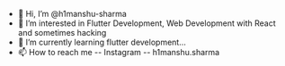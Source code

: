 - 👋 Hi, I’m @h1manshu-sharma
- 👀 I’m interested in Flutter Development, Web Development with React and sometimes hacking
- 🌱 I’m currently learning flutter development...
- 📫 How to reach me  -- Instagram -- h1manshu.sharma

<!---
h1manshu-sharma/h1manshu-sharma is a ✨ special ✨ repository because its `README.md` (this file) appears on your GitHub profile.
You can click the Preview link to take a look at your changes.
--->
